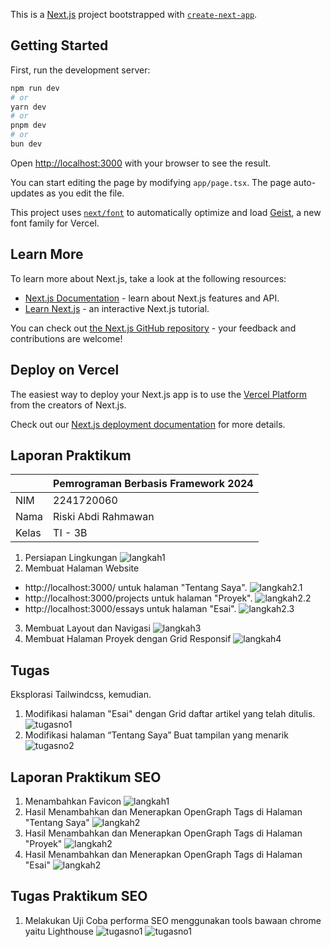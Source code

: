 This is a [Next.js](https://nextjs.org) project bootstrapped with [`create-next-app`](https://nextjs.org/docs/app/api-reference/cli/create-next-app).

## Getting Started

First, run the development server:

```bash
npm run dev
# or
yarn dev
# or
pnpm dev
# or
bun dev
```

Open [http://localhost:3000](http://localhost:3000) with your browser to see the result.

You can start editing the page by modifying `app/page.tsx`. The page auto-updates as you edit the file.

This project uses [`next/font`](https://nextjs.org/docs/app/building-your-application/optimizing/fonts) to automatically optimize and load [Geist](https://vercel.com/font), a new font family for Vercel.

## Learn More

To learn more about Next.js, take a look at the following resources:

- [Next.js Documentation](https://nextjs.org/docs) - learn about Next.js features and API.
- [Learn Next.js](https://nextjs.org/learn) - an interactive Next.js tutorial.

You can check out [the Next.js GitHub repository](https://github.com/vercel/next.js) - your feedback and contributions are welcome!

## Deploy on Vercel

The easiest way to deploy your Next.js app is to use the [Vercel Platform](https://vercel.com/new?utm_medium=default-template&filter=next.js&utm_source=create-next-app&utm_campaign=create-next-app-readme) from the creators of Next.js.

Check out our [Next.js deployment documentation](https://nextjs.org/docs/app/building-your-application/deploying) for more details.

## Laporan Praktikum

|  | Pemrograman Berbasis Framework 2024 |
|--|--|
| NIM |  2241720060|
| Nama |  Riski Abdi Rahmawan |
| Kelas | TI - 3B |

1. Persiapan Lingkungan
![langkah1](img/langkah1.png)
2. Membuat Halaman Website
* http://localhost:3000/ untuk halaman "Tentang Saya".
![langkah2.1](img/langkah2.1.png)
* http://localhost:3000/projects untuk halaman "Proyek".
![langkah2.2](img/langkah2.2.png)
* http://localhost:3000/essays untuk halaman "Esai".
![langkah2.3](img/langkah2.3.png)
3. Membuat Layout dan Navigasi
![langkah3](img/langkah3.png)
4. Membuat Halaman Proyek dengan Grid Responsif
![langkah4](img/langkah4.png)

## Tugas
Eksplorasi Tailwindcss, kemudian. 
1. Modifikasi halaman "Esai" dengan Grid daftar artikel yang telah ditulis.
![tugasno1](img/tugasno1.png) 
2. Modifikasi halaman “Tentang Saya” Buat tampilan yang menarik
![tugasno2](img/tugasno2.png)

## Laporan Praktikum SEO
1. Menambahkan Favicon
![langkah1](img/langkah1SEO.png)
2. Hasil Menambahkan dan Menerapkan OpenGraph Tags di Halaman "Tentang Saya"
![langkah2](img/hasilmetadata1.png)
3. Hasil Menambahkan dan Menerapkan OpenGraph Tags di Halaman "Proyek"
![langkah2](img/hasilmetadata2.png)
2. Hasil Menambahkan dan Menerapkan OpenGraph Tags di Halaman "Esai"
![langkah2](img/hasilmetadata3.png)

## Tugas Praktikum SEO
1. Melakukan Uji Coba performa SEO menggunakan tools bawaan chrome yaitu Lighthouse
![tugasno1](img/tugasseo1.png)
![tugasno1](img/tugasseo2.png)